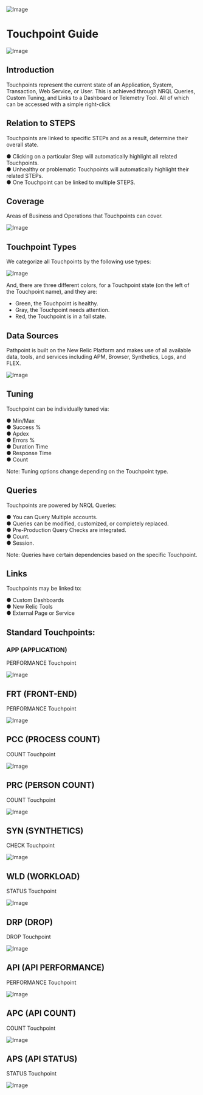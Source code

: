 

![Image](screenshots/logo_pathpoint.png)

# Touchpoint Guide

![Image](screenshots/touchpoints.png)

## Introduction

Touchpoints represent the current state of an Application, System, Transaction, Web Service, 
or User. This is achieved through NRQL Queries, Custom Tuning, and Links to a Dashboard or Telemetry Tool.  All of which can be accessed with a simple right-click

## Relation to STEPS

Touchpoints are linked to specific STEPs and as a result, determine their overall state.

●	Clicking on a particular Step will automatically highlight all related Touchpoints.  
●	Unhealthy or problematic Touchpoints will automatically highlight their related STEPs.   
●	One Touchpoint can be linked to multiple STEPS. 

## Coverage

Areas of Business and Operations that Touchpoints can cover.

![Image](screenshots/touchpoints1.png)

## Touchpoint Types

We categorize all Touchpoints by the following use types:

![Image](screenshots/touchpoints2.png)


And, there are three different colors, for a Touchpoint state (on the left of the Touchpoint name), and they are:

* Green, the Touchpoint is healthy. 
* Gray, the Touchpoint needs attention.  
* Red, the Touchpoint is in a fail state.   
## Data Sources

Pathpoint is built on the New Relic Platform and makes use of all available data, tools, and services including APM, Browser, Synthetics, Logs, and FLEX. 

![Image](screenshots/touchpoints3.png)

## Tuning

Touchpoint can be individually tuned via:

●	Min/Max  
●	Success %  
●	Apdex   
●	Errors %  
●	Duration Time  
●	Response Time  
●	Count  

Note: Tuning options change depending on the Touchpoint type.

## Queries

Touchpoints are powered by NRQL Queries:

●	You can Query Multiple accounts.  
●	Queries can be modified, customized, or completely replaced.  
●	Pre-Production Query Checks are integrated.  
●	Count.  
●	Session.  

Note: Queries have certain dependencies based on the specific Touchpoint.

## Links
Touchpoints may be linked to:

●	Custom Dashboards  
●	New Relic Tools  
●	External Page or Service  

## Standard Touchpoints:

### APP (APPLICATION)

PERFORMANCE Touchpoint  

![Image](screenshots/touchpoints4.png)

## FRT (FRONT-END)

PERFORMANCE Touchpoint

![Image](screenshots/touchpoints5.png)

## PCC (PROCESS COUNT)

COUNT Touchpoint  

![Image](screenshots/touchpoints6.png)

## PRC (PERSON COUNT)

COUNT Touchpoint

![Image](screenshots/touchpoints7.png)


## SYN (SYNTHETICS)

CHECK Touchpoint

![Image](screenshots/touchpoints8.png)

## WLD (WORKLOAD)

STATUS Touchpoint  

![Image](screenshots/touchpoints9.png)

## DRP (DROP) 

DROP Touchpoint

![Image](screenshots/touchpoints10.png)


## API (API PERFORMANCE)  

PERFORMANCE Touchpoint  

![Image](screenshots/touchpoints11.png)

## APC (API COUNT)

COUNT Touchpoint  

![Image](screenshots/touchpoints12.png)

## APS (API STATUS)

STATUS Touchpoint

![Image](screenshots/touchpoints13.png)
